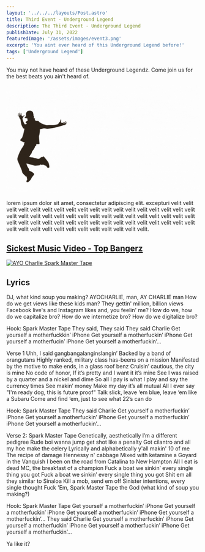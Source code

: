 ```yaml
---
layout: '../../../layouts/Post.astro'
title: Third Event - Underground Legend
description: The Third Event - Underground Legend 
publishDate: July 31, 2022
featuredImage: '/assets/images/event3.png'
excerpt: 'You aint ever heard of this Underground Legend before!'
tags: ['Underground Legend']
---
```


You may not have heard of these Underground Legendz. Come join us for the best beats you ain't heard of. 

![Sick Dance](../../../../public/assets/images/coolvid.gif)

lorem ipsum dolor sit amet, consectetur adipiscing elit. excepturi  velit velit velit velit velit velit velit velit velit velit velit velit velit velit velit velit velit velit velit velit velit velit velit velit velit velit velit velit velit velit velit velit velit velit velit velit velit velit velit velit velit           velit velit velit velit velit velit velit velit velit velit velit velit velit velit velit velit velit velit velit velit velit.

## [Sickest Music Video - Top Bangerz](https://www.youtube.com/watch?v=w9wCfc0cnKA)

[![AYO Charlie Spark Master Tape](https://img.youtube.com/vi/pkLz5hWAVm0/0.jpg)](https://www.youtube.com/watch?v=pkLz5hWAVm0)

## Lyrics

DJ, what kind soup you making?
AYOCHARLIE, man, AY CHARLIE man
How do we get views like these kids man?
They gettin' million, billion views
Facebook live's and Instagram likes and, you feelin' me?
How do we, how do we capitalize bro?
How do we internetize bro?
How do we digitalize bro?

Hook: Spark Master Tape
They said, They said They said Charlie
Get yourself a motherfuckkin’ iPhone
Get yourself a motherfuckin’ iPhone
Get yourself a motherfucin’ iPhone
Get yourself a motherfuckin’…

Verse 1
Uhh, I said gangbangalanginslangin’
Backed by a band of orangutans
Highly ranked, military class has-beens on a mission
Manifested by the motive to make ends, in a glass roof benz
Cruisin’ cautious, the city is mine
No code of honor, If it’s pretty and I want it it’s mine
See I was raised by a quarter and a nickel and dime
So all I pay is what I play and say the currency times
See makin’ money
Make my day it’s all mutual
All I ever say "I'm ready dog, this is future proof"
Talk slick, leave ‘em blue, leave ‘em like a Subaru
Come and find ‘em, just to see what 22’s can do

Hook: Spark Master Tape
They said Charlie
Get yourself a motherfuckin’ iPhone
Get yourself a motherfuckin’ iPhone
Get yourself a motherfuckin’ iPhone
Get yourself a motherfuckin’…

Verse 2: Spark Master Tape
Genetically, aesthetically
I’m a different pedigree
Rude boi wanna jump get shot like a penalty
Got cilantro and all my hoe make the celery
Lyrically and alphabetically y'all makin' 10 of me
The recipe of damage
Hennessy n' cabbage
Mixed with ketamine a Goyard in the Vanquish
I been on the road from Catalina to New Hampton
All I eat is dead MC, the breakfast of a champion
Fuck a boat we sinkin’ every single thing you got
Fuck a boat we sinkin’ every single thing you got
Shit em all they similar to Sinaloa
Kill a mob, send em off
Sinister intentions, every single thought
Fuck 'Em, Spark Master Tape the God (what kind of soup you making?)

Hook: Spark Master Tape
Get yourself a motherfuckin’ iPhone
Get yourself a motherfuckin’ iPhone
Get yourself a motherfuckin’ iPhone
Get yourself a motherfuckin’…
They said Charlie
Get yourself a motherfuckin’ iPhone
Get yourself a motherfuckin’ iPhone
Get yourself a motherfuckin’ iPhone
Get yourself a motherfuckin’…

Ya like it?